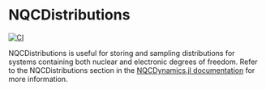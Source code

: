 # NQCDistributions

[![CI](https://github.com/NQCD/NQCDistributions.jl/actions/workflows/CI.yml/badge.svg)](https://github.com/NQCD/NQCDistributions.jl/actions/workflows/CI.yml)

NQCDistributions is useful for storing and sampling distributions for systems containing both nuclear and electronic degrees of freedom.
Refer to the NQCDistributions section in the [NQCDynamics.jl documentation](https://nqcd.github.io/NQCDynamics.jl/dev/) for more information.
